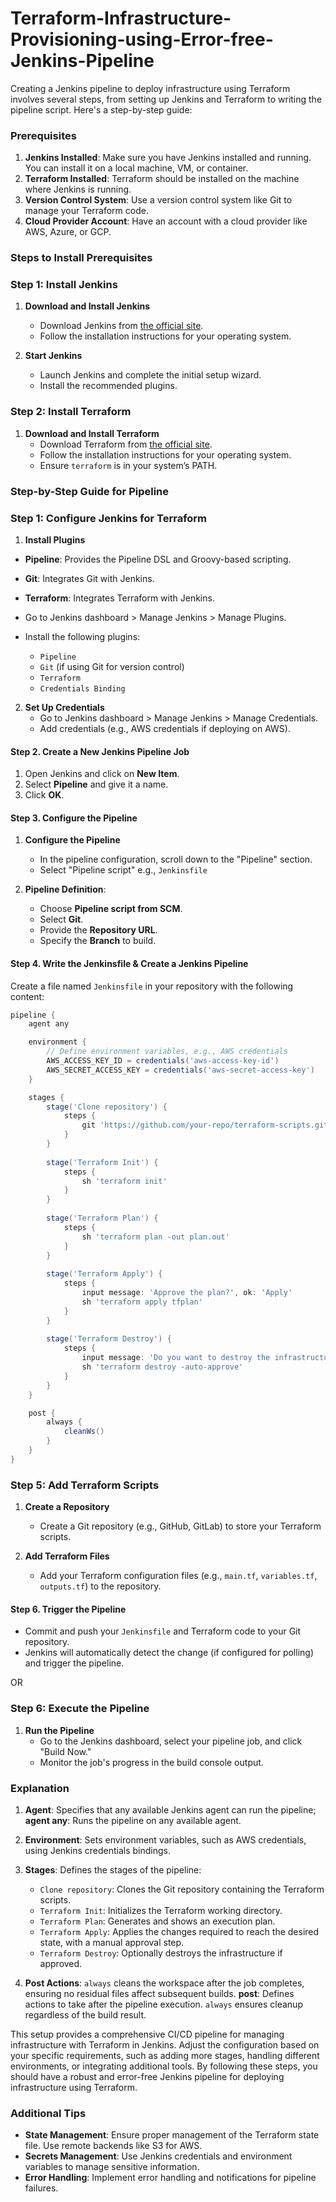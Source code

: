# Terraform-Infrastructure-Provisioning-using-Error-free-Jenkins-Pipeline

Creating a Jenkins pipeline to deploy infrastructure using Terraform involves several steps, from setting up Jenkins and Terraform to writing the pipeline script. 
Here's a step-by-step guide:

### Prerequisites

1. **Jenkins Installed**: Make sure you have Jenkins installed and running. You can install it on a local machine, VM, or container.
2. **Terraform Installed**: Terraform should be installed on the machine where Jenkins is running.
3. **Version Control System**: Use a version control system like Git to manage your Terraform code.
4. **Cloud Provider Account**: Have an account with a cloud provider like AWS, Azure, or GCP.

### Steps to Install Prerequisites
### Step 1: Install Jenkins

1. **Download and Install Jenkins**
   - Download Jenkins from [the official site](https://www.jenkins.io/download/).
   - Follow the installation instructions for your operating system.

2. **Start Jenkins**
   - Launch Jenkins and complete the initial setup wizard.
   - Install the recommended plugins.

### Step 2: Install Terraform

1. **Download and Install Terraform**
   - Download Terraform from [the official site](https://www.terraform.io/downloads).
   - Follow the installation instructions for your operating system.
   - Ensure `terraform` is in your system’s PATH.


### Step-by-Step Guide for Pipeline

### Step 1: Configure Jenkins for Terraform

1. **Install Plugins**

  - **Pipeline**: Provides the Pipeline DSL and Groovy-based scripting.
  - **Git**: Integrates Git with Jenkins.
  - **Terraform**: Integrates Terraform with Jenkins.
    
   - Go to Jenkins dashboard > Manage Jenkins > Manage Plugins.
   - Install the following plugins:
     - `Pipeline`
     - `Git` (if using Git for version control)
     - `Terraform`
     - `Credentials Binding`

2. **Set Up Credentials**
   - Go to Jenkins dashboard > Manage Jenkins > Manage Credentials.
   - Add credentials (e.g., AWS credentials if deploying on AWS).
     
#### Step 2. Create a New Jenkins Pipeline Job

1. Open Jenkins and click on **New Item**.
2. Select **Pipeline** and give it a name.
3. Click **OK**.


#### Step 3. Configure the Pipeline

1. **Configure the Pipeline**
   - In the pipeline configuration, scroll down to the "Pipeline" section.
   - Select "Pipeline script"  e.g., `Jenkinsfile` 

2. **Pipeline Definition**:
   - Choose **Pipeline script from SCM**.
   - Select **Git**.
   - Provide the **Repository URL**.
   - Specify the **Branch** to build.
  
  
#### Step 4. Write the Jenkinsfile & Create a Jenkins Pipeline

Create a file named `Jenkinsfile` in your repository with the following content:

```groovy
pipeline {
    agent any

    environment {
        // Define environment variables, e.g., AWS credentials
        AWS_ACCESS_KEY_ID = credentials('aws-access-key-id')
        AWS_SECRET_ACCESS_KEY = credentials('aws-secret-access-key')
    }

    stages {
        stage('Clone repository') {
            steps {
                git 'https://github.com/your-repo/terraform-scripts.git'
            }
        }
        
        stage('Terraform Init') {
            steps {
                sh 'terraform init'
            }
        }
        
        stage('Terraform Plan') {
            steps {
                sh 'terraform plan -out plan.out'
            }
        }
        
        stage('Terraform Apply') {
            steps {
                input message: 'Approve the plan?', ok: 'Apply'
                sh 'terraform apply tfplan'
            }
        }
        
        stage('Terraform Destroy') {
            steps {
                input message: 'Do you want to destroy the infrastructure?', ok: 'Destroy'
                sh 'terraform destroy -auto-approve'
            }
        }
    }

    post {
        always {
            cleanWs()
        }
    }
}
```

### Step 5: Add Terraform Scripts

1. **Create a Repository**
   - Create a Git repository (e.g., GitHub, GitLab) to store your Terraform scripts.

2. **Add Terraform Files**
   - Add your Terraform configuration files (e.g., `main.tf`, `variables.tf`, `outputs.tf`) to the repository.

#### Step 6. Trigger the Pipeline

- Commit and push your `Jenkinsfile` and Terraform code to your Git repository.
- Jenkins will automatically detect the change (if configured for polling) and trigger the pipeline.

OR 

### Step 6: Execute the Pipeline

1. **Run the Pipeline**
   - Go to the Jenkins dashboard, select your pipeline job, and click "Build Now."
   - Monitor the job's progress in the build console output.
  
### Explanation

1. **Agent**: Specifies that any available Jenkins agent can run the pipeline; **agent any**: Runs the pipeline on any available agent.

2. **Environment**: Sets environment variables, such as AWS credentials, using Jenkins credentials bindings.

3. **Stages**: Defines the stages of the pipeline:
   - `Clone repository`: Clones the Git repository containing the Terraform scripts.
   - `Terraform Init`: Initializes the Terraform working directory.
   - `Terraform Plan`: Generates and shows an execution plan.
   - `Terraform Apply`: Applies the changes required to reach the desired state, with a manual approval step.
   - `Terraform Destroy`: Optionally destroys the infrastructure if approved.

4. **Post Actions**: `always` cleans the workspace after the job completes, ensuring no residual files affect subsequent builds.
   **post**: Defines actions to take after the pipeline execution. `always` ensures cleanup regardless of the build result.
   
This setup provides a comprehensive CI/CD pipeline for managing infrastructure with Terraform in Jenkins. Adjust the configuration based on your specific requirements, such as adding more stages, handling different environments, or integrating additional tools.
By following these steps, you should have a robust and error-free Jenkins pipeline for deploying infrastructure using Terraform.

### Additional Tips

- **State Management**: Ensure proper management of the Terraform state file. Use remote backends like S3 for AWS.
- **Secrets Management**: Use Jenkins credentials and environment variables to manage sensitive information.
- **Error Handling**: Implement error handling and notifications for pipeline failures.

